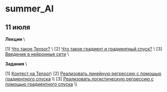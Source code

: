 # summer_AI

## 11 июля

**Лекции** \\

[1] [Что такое Tensor?](https://github.com/Adelaaas/summer_AI/blob/main/1_%D0%A2%D0%B5%D0%BD%D0%B7%D0%BE%D1%80%D1%8B_Torch.ipynb) \\
[2] [Что такое градиент и градиентный спуск?](https://github.com/Adelaaas/summer_AI/blob/main/2_%D0%93%D1%80%D0%B0%D0%B4%D0%B8%D0%B5%D0%BD%D1%82%D0%BD%D1%8B%D0%B9_%D1%81%D0%BF%D1%83%D1%81%D0%BA.ipynb) \\
[3] [Введение в нейронные сети]() \\

**Задания** \\

[1] [Контест на Tensor](https://contest.yandex.ru/contest/74863/enter/?retPage=)\\
[2] [Реализовать линейную регрессию с помощью градиентного спуска](https://github.com/Adelaaas/summer_AI/blob/main/%D0%97%D0%B0%D0%B4%D0%B0%D0%BD%D0%B8%D0%B5_1_%D0%9B%D0%B8%D0%BD_%D1%80%D0%B5%D0%B3%D1%80%D0%B5%D1%81%D1%81%D0%B8%D1%8F_(self_implementation).ipynb) \\
[3] [Реализовать логистическую регрессию с помощью градиентного спуска](https://github.com/Adelaaas/summer_AI/blob/main/%D0%97%D0%B0%D0%B4%D0%B0%D0%BD%D0%B8%D0%B5_2_%D0%9B%D0%BE%D0%B3_%D1%80%D0%B5%D0%B3%D1%80%D0%B5%D1%81%D1%81%D0%B8%D1%8F_(self_implementation).ipynb) \\

